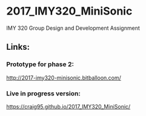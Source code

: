 # 2017_IMY320_MiniSonic
IMY 320 Group Design and Development Assignment

## Links:
### Prototype for phase 2:
http://2017-imy320-minisonic.bitballoon.com/

### Live in progress version:
https://craig95.github.io/2017_IMY320_MiniSonic/
